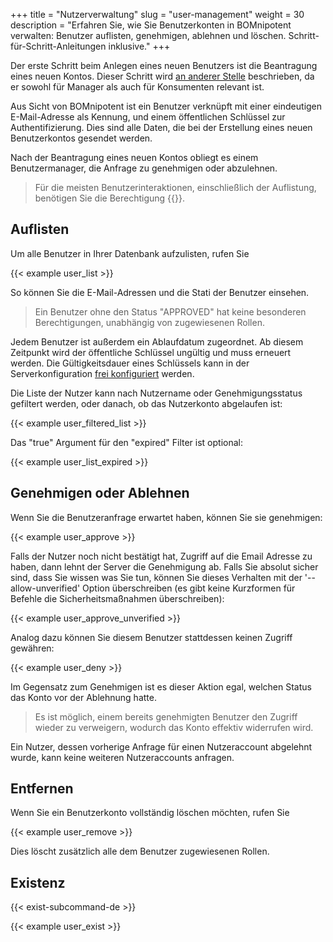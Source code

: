 +++
title = "Nutzerverwaltung"
slug = "user-management"
weight = 30
description = "Erfahren Sie, wie Sie Benutzerkonten in BOMnipotent verwalten: Benutzer auflisten, genehmigen, ablehnen und löschen. Schritt-für-Schritt-Anleitungen inklusive."
+++

Der erste Schritt beim Anlegen eines neuen Benutzers ist die Beantragung eines neuen Kontos. Dieser Schritt wird [an anderer Stelle](/de/client/basics/account-creation/) beschrieben, da er sowohl für Manager als auch für Konsumenten relevant ist.

Aus Sicht von BOMnipotent ist ein Benutzer verknüpft mit einer eindeutigen E-Mail-Adresse als Kennung, und einem öffentlichen Schlüssel zur Authentifizierung. Dies sind alle Daten, die bei der Erstellung eines neuen Benutzerkontos gesendet werden.

Nach der Beantragung eines neuen Kontos obliegt es einem Benutzermanager, die Anfrage zu genehmigen oder abzulehnen.

> Für die meisten Benutzerinteraktionen, einschließlich der Auflistung, benötigen Sie die Berechtigung {{<user-management-de>}}.

## Auflisten

Um alle Benutzer in Ihrer Datenbank aufzulisten, rufen Sie

{{< example user_list >}}

So können Sie die E-Mail-Adressen und die Stati der Benutzer einsehen.

> Ein Benutzer ohne den Status "APPROVED" hat keine besonderen Berechtigungen, unabhängig von zugewiesenen Rollen.

Jedem Benutzer ist außerdem ein Ablaufdatum zugeordnet. Ab diesem Zeitpunkt wird der öffentliche Schlüssel ungültig und muss erneuert werden. Die Gültigkeitsdauer eines Schlüssels kann in der Serverkonfiguration [frei konfiguriert](/de/server/configuration/optional/user-expiration-period/) werden.

Die Liste der Nutzer kann nach Nutzername oder Genehmigungsstatus gefiltert werden, oder danach, ob das Nutzerkonto abgelaufen ist:

{{< example user_filtered_list >}}

Das "true" Argument für den "expired" Filter ist optional:

{{< example user_list_expired >}}

## Genehmigen oder Ablehnen

Wenn Sie die Benutzeranfrage erwartet haben, können Sie sie genehmigen:

{{< example user_approve >}}

Falls der Nutzer noch nicht bestätigt hat, Zugriff auf die Email Adresse zu haben, dann lehnt der Server die Genehmigung ab. Falls Sie absolut sicher sind, dass Sie wissen was Sie tun, können Sie dieses Verhalten mit der '--allow-unverified' Option überschreiben (es gibt keine Kurzformen für Befehle die Sicherheitsmaßnahmen überschreiben):

{{< example user_approve_unverified >}}

Analog dazu können Sie diesem Benutzer stattdessen keinen Zugriff gewähren:

{{< example user_deny >}}

Im Gegensatz zum Genehmigen ist es dieser Aktion egal, welchen Status das Konto vor der Ablehnung hatte.

> Es ist möglich, einem bereits genehmigten Benutzer den Zugriff wieder zu verweigern, wodurch das Konto effektiv widerrufen wird.

Ein Nutzer, dessen vorherige Anfrage für einen Nutzeraccount abgelehnt wurde, kann keine weiteren Nutzeraccounts anfragen.

## Entfernen

Wenn Sie ein Benutzerkonto vollständig löschen möchten, rufen Sie

{{< example user_remove >}}

Dies löscht zusätzlich alle dem Benutzer zugewiesenen Rollen.

## Existenz

{{< exist-subcommand-de >}}

{{< example user_exist >}}
